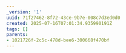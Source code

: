 ```yaml
---
_version: '1'
uuid: 71f27462-8f72-43ce-9b7e-008c7d3ed0d0
created: 2025-07-16T07:01:34.935990191Z
tags: []
parents:
- 1021726f-2c5c-478d-bee6-300668f470bf
---
```


